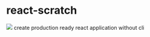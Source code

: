 # react-scratch
![](https://travis-ci.org/Sayantankhan/react-scratch.svg?branch=master)
create production ready react application without cli
